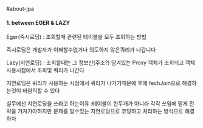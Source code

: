 #about-jpa

#### 1. between EGER & LAZY
Eger(즉시로딩) : 조회할때 관련된 테이블을 모두 조회하는 방법

즉시로딩은 개발자가 이해할수없거나 의도하지 않은쿼리가 나갑니다

Lazy(지연로딩) : 조회할때는 그 정보만(주소?) 담겨있는 Proxy 객체가 조회되고 객체 사용시점에서 조회및 쿼리가 나간다

지연로딩은 쿼리가 사용하는 시점에서 쿼리가 나가기때문에 후에 fechJoin으로 해결하는것이 바람직할 수 있다

실무에선 지연로딩을 쓰라고 하는이유 :테이블이 한두개가 아니라 각각 쓰임에 맡게 전략을 가져가야하지만 문제를 알수있는 지연로딩으로 코딩하고 처리하는 방식으로 해결하자
